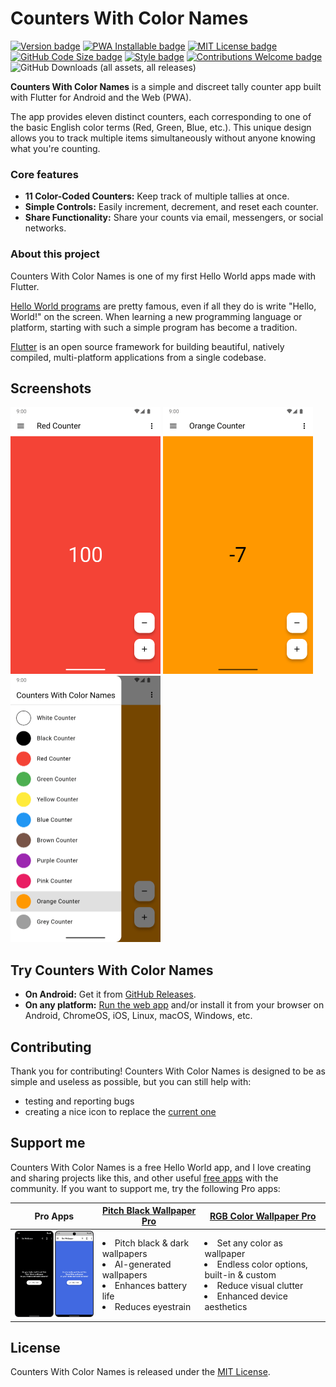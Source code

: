 # Counters With Color Names

[![Version badge](https://img.shields.io/github/v/tag/Appliberated/counters_with_color_names?color=forestgreen&label=version)](https://github.com/Appliberated/counters_with_color_names/releases)
[![PWA Installable badge](https://img.shields.io/badge/-installable-5A0FC8?logo=pwa)](https://counterswithcolornames.appliberated.com/)
[![MIT License badge](https://img.shields.io/github/license/Appliberated/counters_with_color_names?color=9c0000)](LICENSE)
[![GitHub Code Size badge](https://img.shields.io/github/languages/code-size/Appliberated/counters_with_color_names)](https://github.com/Appliberated/counters_with_color_names)
[![Style badge](https://img.shields.io/badge/style-flutter__lints-4BC0F5.svg)](https://pub.dev/packages/flutter_lints)
[![Contributions Welcome badge](https://img.shields.io/badge/contributions-welcome-cornflowerblue)](#Contributing)
![GitHub Downloads (all assets, all releases)](https://img.shields.io/github/downloads/Appliberated/counters_with_color_names/total)

**Counters With Color Names** is a simple and discreet tally counter app built with Flutter for Android and the Web (PWA).

The app provides eleven distinct counters, each corresponding to one of the basic English color terms (Red, Green, Blue, etc.). This unique design allows you to track multiple items simultaneously without anyone knowing what you're counting.

### Core features

- **11 Color-Coded Counters:** Keep track of multiple tallies at once.
- **Simple Controls:** Easily increment, decrement, and reset each counter.
- **Share Functionality:** Share your counts via email, messengers, or social networks.

### About this project

Counters With Color Names is one of my first Hello World apps made with Flutter. 

[Hello World programs](https://en.wikipedia.org/wiki/%22Hello,_World!%22_program) are pretty famous, even if all they do is write "Hello, World!" on the screen. When learning a new programming language or platform, starting with such a simple program has become a tradition.

[Flutter](https://flutter.dev) is an open source framework for building beautiful, natively compiled, multi-platform applications from a single codebase.

## Screenshots

<img width="240" src="repo-assets/counterswithcolornames-android-phone-screenshot-red-counter.png" alt="Counters With Color Names - Android phone screenshot - Red counter"> <img width="240" src="repo-assets/counterswithcolornames-android-phone-screenshot-orange-counter.png" alt="Counters With Color Names - Android phone screenshot - Orange counter"> <img width="240" src="repo-assets/counterswithcolornames-android-phone-screenshot-app-drawer.png" alt="Counters With Color Names - Android phone screenshot - App drawer">

## Try Counters With Color Names

* **On Android:** Get it from [GitHub Releases](https://github.com/Appliberated/counters_with_color_names/releases).
* **On any platform:** [Run the web app](https://counterswithcolornames.appliberated.com/) and/or install it from your browser on Android, ChromeOS, iOS, Linux, macOS, Windows, etc.

## Contributing

Thank you for contributing! Counters With Color Names is designed to be as simple and useless as possible, but you can still help with:

* testing and reporting bugs
* creating a nice icon to replace the [current one](web/icons/Icon-512.png)

## Support me

Counters With Color Names is a free Hello World app, and I love creating and sharing projects like this, and other useful [free apps](https://www.appliberated.com/) with the community. If you want to support me, try the following Pro apps:

| Pro Apps | [Pitch Black Wallpaper Pro](https://www.tecdrop.com/pitchblackwallpaperpro/) | [RGB Color Wallpaper Pro](https://www.tecdrop.com/rgbcolorwallpaperpro/) |
| ------------ | ------------------------- | --- |
| <a href="https://www.tecdrop.com/apps/pro/"><img width="200" src="repo-assets/tecdrop-pro-apps.png" alt="Tecdrop Pro Apps" /></a> | <li>Pitch black & dark wallpapers</li><li>AI-generated wallpapers</li><li>Enhances battery life</li><li>Reduces eyestrain</li> | <li>Set any color as wallpaper</li><li>Endless color options, built-in & custom</li><li>Reduce visual clutter</li><li>Enhanced device aesthetics</li> |

## License

Counters With Color Names is released under the [MIT License](/LICENSE).

